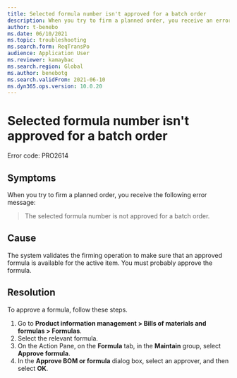 ```yaml
---
title: Selected formula number isn't approved for a batch order
description: When you try to firm a planned order, you receive an error message that states that the selected formula number isn't approved for a batch order.
author: t-benebo
ms.date: 06/10/2021
ms.topic: troubleshooting
ms.search.form: ReqTransPo
audience: Application User
ms.reviewer: kamaybac
ms.search.region: Global
ms.author: benebotg
ms.search.validFrom: 2021-06-10
ms.dyn365.ops.version: 10.0.20
---
```


# Selected formula number isn't approved for a batch order

Error code: PRO2614

## Symptoms

When you try to firm a planned order, you receive the following error message:

> The selected formula number is not approved for a batch order.

## Cause

The system validates the firming operation to make sure that an approved formula is available for the active item. You must probably approve the formula.

## Resolution

To approve a formula, follow these steps.

1. Go to **Product information management \> Bills of materials and formulas \> Formulas**.
1. Select the relevant formula.
1. On the Action Pane, on the **Formula** tab, in the **Maintain** group, select **Approve formula**.
1. In the **Approve BOM or formula** dialog box, select an approver, and then select **OK**.

